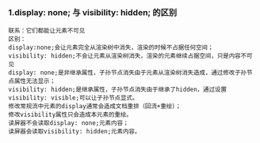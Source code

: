 ### 1.display: none;  与  visibility: hidden; 的区别
    联系：它们都能让元素不可见
    区别：
    display:none;会让元素完全从渲染树中消失，渲染的时候不占据任何空间；   
    visibility: hidden;不会让元素从渲染树消失，渲染的元素继续占据空间，只是内容不可见
    display: none;是非继承属性，子孙节点消失由于元素从渲染树消失造成，通过修改子孙节点属性无法显示；
    visibility: hidden;是继承属性，子孙节点消失由于继承了hidden，通过设置visibility: visible;可以让子孙节点显式。
    修改常规流中元素的display通常会造成文档重排（回流+重绘）；
    修改visibility属性只会造成本元素的重绘。
    读屏器不会读取display: none;元素内容；
    读屏器会读取visibility: hidden;元素内容。
    

